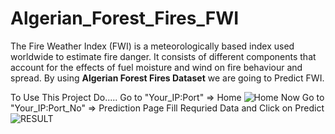 # Algerian_Forest_Fires_FWI
The Fire Weather Index (FWI) is a meteorologically based index used worldwide to estimate fire danger. 
It consists of different components that account for the effects of fuel moisture and wind on fire behaviour and spread. 
By using **Algerian Forest Fires Dataset** we are going to Predict FWI. 

To Use This Project Do.....
Go to "Your_IP:Port" => Home
![Home](https://user-images.githubusercontent.com/93770622/233122300-ad9a8154-40b7-42ab-8e37-59a2aaef46b2.png)
Now Go to "Your_IP:Port_No" => Prediction Page
Fill Requried Data and Click on Predict
![RESULT](https://user-images.githubusercontent.com/93770622/233120851-e93ba5da-1cb1-475f-9474-8a6f694e686c.png)
